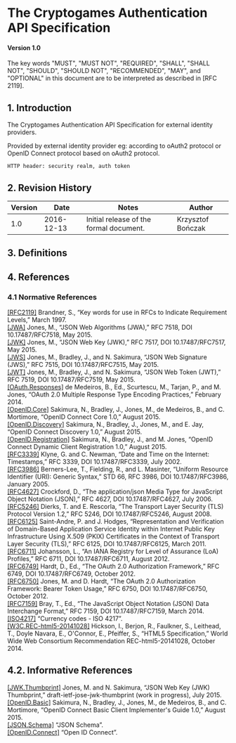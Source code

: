 # The Cryptogames Authentication API Specification

#### Version 1.0

The key words "MUST", "MUST NOT", "REQUIRED", "SHALL", "SHALL NOT", "SHOULD", "SHOULD NOT", "RECOMMENDED", "MAY", and "OPTIONAL" in this document are to be interpreted as described in [RFC 2119].

## 1. Introduction

The Cryptogames Authentication API Specification for external identity providers.

Provided by external identity provider eg: according to oAuth2 protocol or OpenID Connect protocol based on oAuth2 protocol.

	HTTP header: security realm, auth token

## 2. Revision History

Version | Date | Notes | Author
--- | --- | --- | ---
1.0 | 2016-12-13 | Initial release of the formal document. | Krzysztof Bończak

## 3. Definitions

## 4. References

### 4.1 Normative References

[[RFC2119]](http://www.ietf.org/rfc/rfc2119.txt)  Brandner, S., “Key words for use in RFCs to Indicate Requirement Levels,” March 1997.  
[[JWA]](https://tools.ietf.org/html/rfc7518) 	Jones, M., “JSON Web Algorithms (JWA),” RFC 7518, DOI 10.17487/RFC7518, May 2015.  
[[JWK]](https://tools.ietf.org/html/rfc7517) 	Jones, M., “JSON Web Key (JWK),” RFC 7517, DOI 10.17487/RFC7517, May 2015.  
[[JWS]](https://tools.ietf.org/html/rfc7515) 	Jones, M., Bradley, J., and N. Sakimura, “JSON Web Signature (JWS),” RFC 7515, DOI 10.17487/RFC7515, May 2015.  
[[JWT]](https://tools.ietf.org/html/rfc7519) 	Jones, M., Bradley, J., and N. Sakimura, “JSON Web Token (JWT),” RFC 7519, DOI 10.17487/RFC7519, May 2015.  
[[OAuth.Responses]](http://openid.net/specs/oauth-v2-multiple-response-types-1_0.html) 	de Medeiros, B., Ed., Scurtescu, M., Tarjan, P., and M. Jones, “OAuth 2.0 Multiple Response Type Encoding Practices,” February 2014.  
[[OpenID.Core]](http://openid.net/specs/openid-connect-core-1_0.html) 	Sakimura, N., Bradley, J., Jones, M., de Medeiros, B., and C. Mortimore, “OpenID Connect Core 1.0,” August 2015.  
[[OpenID.Discovery]](http://openid.net/specs/openid-connect-discovery-1_0.html) 	Sakimura, N., Bradley, J., Jones, M., and E. Jay, “OpenID Connect Discovery 1.0,” August 2015.  
[[OpenID.Registration]](http://openid.net/specs/openid-connect-registration-1_0.html) 	Sakimura, N., Bradley, J., and M. Jones, “OpenID Connect Dynamic Client Registration 1.0,” August 2015.  
[[RFC3339]](http://www.rfc-editor.org/info/rfc3339) 	Klyne, G. and C. Newman, “Date and Time on the Internet: Timestamps,” RFC 3339, DOI 10.17487/RFC3339, July 2002.  
[[RFC3986]](http://www.rfc-editor.org/info/rfc3986) 	Berners-Lee, T., Fielding, R., and L. Masinter, “Uniform Resource Identifier (URI): Generic Syntax,” STD 66, RFC 3986, DOI 10.17487/RFC3986, January 2005.  
[[RFC4627]](http://www.rfc-editor.org/info/rfc4627) 	Crockford, D., “The application/json Media Type for JavaScript Object Notation (JSON),” RFC 4627, DOI 10.17487/RFC4627, July 2006.  
[[RFC5246]](http://www.rfc-editor.org/info/rfc5246) 	Dierks, T. and E. Rescorla, “The Transport Layer Security (TLS) Protocol Version 1.2,” RFC 5246, DOI 10.17487/RFC5246, August 2008.  
[[RFC6125]](http://www.rfc-editor.org/info/rfc6125) 	Saint-Andre, P. and J. Hodges, “Representation and Verification of Domain-Based Application Service Identity within Internet Public Key Infrastructure Using X.509 (PKIX) Certificates in the Context of Transport Layer Security (TLS),” RFC 6125, DOI 10.17487/RFC6125, March 2011.  
[[RFC6711]](http://www.rfc-editor.org/info/rfc6711) 	Johansson, L., “An IANA Registry for Level of Assurance (LoA) Profiles,” RFC 6711, DOI 10.17487/RFC6711, August 2012.  
[[RFC6749]](http://www.rfc-editor.org/info/rfc6749,https://oauth.net/2/) 	Hardt, D., Ed., “The OAuth 2.0 Authorization Framework,” RFC 6749, DOI 10.17487/RFC6749, October 2012.  
[[RFC6750]](http://www.rfc-editor.org/info/rfc6750) 	Jones, M. and D. Hardt, “The OAuth 2.0 Authorization Framework: Bearer Token Usage,” RFC 6750, DOI 10.17487/RFC6750, October 2012.  
[[RFC7159]](http://www.rfc-editor.org/info/rfc7159) 	Bray, T., Ed., “The JavaScript Object Notation (JSON) Data Interchange Format,” RFC 7159, DOI 10.17487/RFC7159, March 2014.  
[[ISO4217]](http://www.iso.org/iso/home/standards/currency_codes.htm)  “Currency codes - ISO 4217”.  
[[W3C.REC-html5-20141028]](https://www.w3.org/TR/html5/)  Hickson, I., Berjon, R., Faulkner, S., Leithead, T., Doyle Navara, E., O'Connor, E., Pfeiffer, S., “HTML5 Specification,” World Wide Web Consortium Recommendation REC-html5-20141028, October 2014.  

## 4.2. Informative References

[[JWK.Thumbprint]](https://tools.ietf.org/html/draft-ietf-jose-jwk-thumbprint-08) 	Jones, M. and N. Sakimura, “JSON Web Key (JWK) Thumbprint,” draft-ietf-jose-jwk-thumbprint (work in progress), July 2015.  
[[OpenID.Basic]](http://openid.net/specs/openid-connect-basic-1_0.html) 	Sakimura, N., Bradley, J., Jones, M., de Medeiros, B., and C. Mortimore, “OpenID Connect Basic Client Implementer's Guide 1.0,” August 2015.  
[[JSON.Schema]](http://json-schema.org)  “JSON Schema”.  
[[OpenID.Connect]](http://openid.net/connect/)  “Open ID Connect”. 
